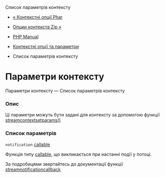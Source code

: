Список параметрів контексту

-   [« Контекстні опції Phar](context.phar.html)
    
-   [Опции контекста Zip »](context.zip.html)
    
-   [PHP Manual](index.html)
    
-   [Контекстні опції та параметри](context.html)
    
-   Список параметрів контексту
    

# Параметри контексту

Параметри контексту — Список параметрів контексту

### Опис

Ці параметри можуть бути задані для контексту за допомогою функції [streamcontextsetparams()](function.stream-context-set-params.html)

### Список параметрів

`notification` [callable](language.types.callable.html)

Функція типу [callable](language.types.callable.html), що викликається при настанні події у потоці.

За подробицями звертайтесь до документації функції [streamnotificationcallback](function.stream-notification-callback.html)